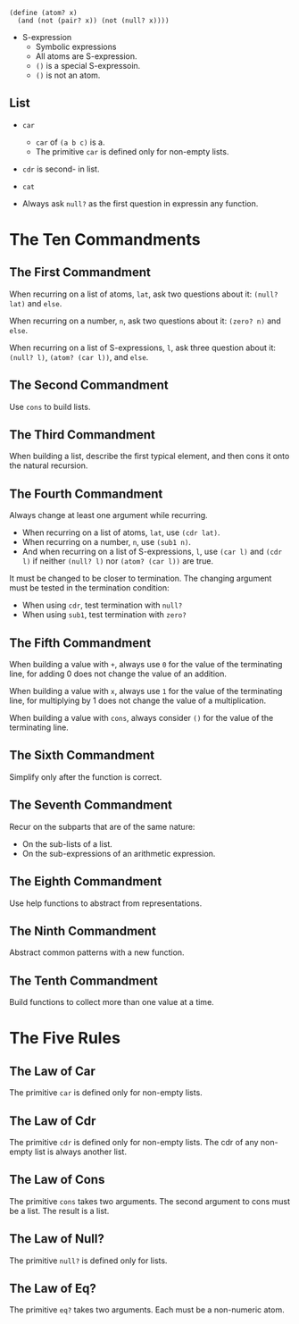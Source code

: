 ```racket
(define (atom? x)
  (and (not (pair? x)) (not (null? x))))
```

- S-expression
  - Symbolic expressions
  - All atoms are S-expression.
  - `()` is a special S-expressoin.
  - `()` is not an atom.
  
  
## List

- `car`
  - `car` of `(a b c)` is a.
  - The primitive `car` is defined only for non-empty lists.
  
- `cdr` is second- in list.

- `cat`

- Always ask `null?` as the first question in expressin any function.


# The Ten Commandments

## The First Commandment

When recurring on a list of atoms, `lat`, ask two questions about it: `(null? lat)` and `else`.

When recurring on a number, `n`, ask two questions about it: `(zero? n)` and `else`.

When recurring on a list of S-expressions, `l`, ask three question about it: `(null? l)`, `(atom? (car l))`, and `else`.

## The Second Commandment

Use `cons` to build lists.

## The Third Commandment

When building a list, describe the first typical element, and then cons it onto the natural recursion.

## The Fourth Commandment

Always change at least one argument while recurring.

* When recurring on a list of atoms, `lat`, use `(cdr lat)`.
* When recurring on a number, `n`, use `(sub1 n)`.
* And when recurring on a list of S-expressions, `l`, use `(car l)` and `(cdr l)` if neither `(null? l)` nor `(atom? (car l))` are true.

It must be changed to be closer to termination. The changing argument must be tested in the termination condition:

* When using `cdr`, test termination with `null?`
* When using `sub1`, test termination with `zero?`

## The Fifth Commandment

When building a value with `+`, always use `0` for the value of the terminating line, for adding 0 does not change the value of an addition.

When building a value with `x`, always use `1` for the value of the terminating line, for multiplying by 1 does not change the value of a multiplication.

When building a value with `cons`, always consider `()` for the value of the terminating line.

## The Sixth Commandment

Simplify only after the function is correct.

## The Seventh Commandment

Recur on the subparts that are of the same nature:

* On the sub-lists of a list.
* On the sub-expressions of an arithmetic expression.

## The Eighth Commandment

Use help functions to abstract from representations.

## The Ninth Commandment

Abstract common patterns with a new function.

## The Tenth Commandment

Build functions to collect more than one value at a time.

# The Five Rules

## The Law of Car

The primitive `car` is defined only for non-empty lists.

## The Law of Cdr

The primitive `cdr` is defined only for non-empty lists. The cdr of any non-empty list is always another list.

## The Law of Cons

The primitive `cons` takes two arguments. The second argument to cons must be a list. The result is a list.

## The Law of Null?

The primitive `null?` is defined only for lists.

## The Law of Eq?

The primitive `eq?` takes two arguments. Each must be a non-numeric atom.
